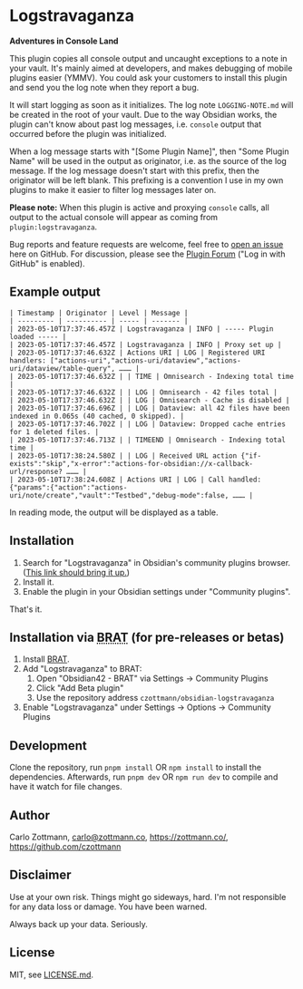 # Logstravaganza
**Adventures in Console Land**

This plugin copies all console output and uncaught exceptions to a note in your vault.  It's mainly aimed at developers, and makes debugging of mobile plugins easier (YMMV). You could ask your customers to install this plugin and send you the log note when they report a bug.

It will start logging as soon as it initializes.  The log note `LOGGING-NOTE.md` will be created in the root of your vault.  Due to the way Obsidian works, the plugin can't know about past log messages, i.e. `console` output that occurred before the plugin was initialized.

When a log message starts with "\[Some Plugin Name\]", then "Some Plugin Name" will be used in the output as originator, i.e. as the source of the log message.  If the log message doesn't start with this prefix, then the originator will be left blank. This prefixing is a convention I use in my own plugins to make it easier to filter log messages later on.

**Please note:** When this plugin is active and proxying `console` calls, all output to the actual console will appear as coming from `plugin:logstravaganza`.

Bug reports and feature requests are welcome, feel free to [open an issue](https://github.com/czottmann/obsidian-logstravaganza/issues) here on GitHub. For discussion, please see the [Plugin Forum](https://forum.actions.work/c/logstravaganza-obsidian-plugin/8) ("Log in with GitHub" is enabled).

## Example output

```
| Timestamp | Originator | Level | Message |
| --------- | ---------- | ----- | ------- |
| 2023-05-10T17:37:46.457Z | Logstravaganza | INFO | ----- Plugin loaded ----- |
| 2023-05-10T17:37:46.457Z | Logstravaganza | INFO | Proxy set up |
| 2023-05-10T17:37:46.632Z | Actions URI | LOG | Registered URI handlers: ["actions-uri","actions-uri/dataview","actions-uri/dataview/table-query", ……… |
| 2023-05-10T17:37:46.632Z | | TIME | Omnisearch - Indexing total time |
| 2023-05-10T17:37:46.632Z | | LOG | Omnisearch - 42 files total |
| 2023-05-10T17:37:46.632Z | | LOG | Omnisearch - Cache is disabled |
| 2023-05-10T17:37:46.696Z | | LOG | Dataview: all 42 files have been indexed in 0.065s (40 cached, 0 skipped). |
| 2023-05-10T17:37:46.702Z | | LOG | Dataview: Dropped cache entries for 1 deleted files. |
| 2023-05-10T17:37:46.713Z | | TIMEEND | Omnisearch - Indexing total time |
| 2023-05-10T17:38:24.580Z | | LOG | Received URL action {"if-exists":"skip","x-error":"actions-for-obsidian://x-callback-url/response? ……… |
| 2023-05-10T17:38:24.608Z | Actions URI | LOG | Call handled: {"params":{"action":"actions-uri/note/create","vault":"Testbed","debug-mode":false, ……… |
```

In reading mode, the output will be displayed as a table.


## Installation

1. Search for "Logstravaganza" in Obsidian's community plugins browser. ([This link should bring it up.](https://obsidian.md/plugins?id=zottmann))
2. Install it.
3. Enable the plugin in your Obsidian settings under "Community plugins".

That's it.


## Installation via <abbr title="Beta Reviewers Auto-update Tester">BRAT</abbr> (for pre-releases or betas)

1. Install [BRAT](https://github.com/TfTHacker/obsidian42-brat).
2. Add "Logstravaganza" to BRAT:
    1. Open "Obsidian42 - BRAT" via Settings → Community Plugins
    2. Click "Add Beta plugin"
    3. Use the repository address `czottmann/obsidian-logstravaganza`
3. Enable "Logstravaganza" under Settings → Options → Community Plugins


## Development

Clone the repository, run `pnpm install` OR `npm install` to install the dependencies.  Afterwards, run `pnpm dev` OR `npm run dev` to compile and have it watch for file changes.


## Author

Carlo Zottmann, <carlo@zottmann.co>, https://zottmann.co/, https://github.com/czottmann


## Disclaimer

Use at your own risk.  Things might go sideways, hard.  I'm not responsible for any data loss or damage.  You have been warned.

Always back up your data.  Seriously.


## License

MIT, see [LICENSE.md](LICENSE.md).
